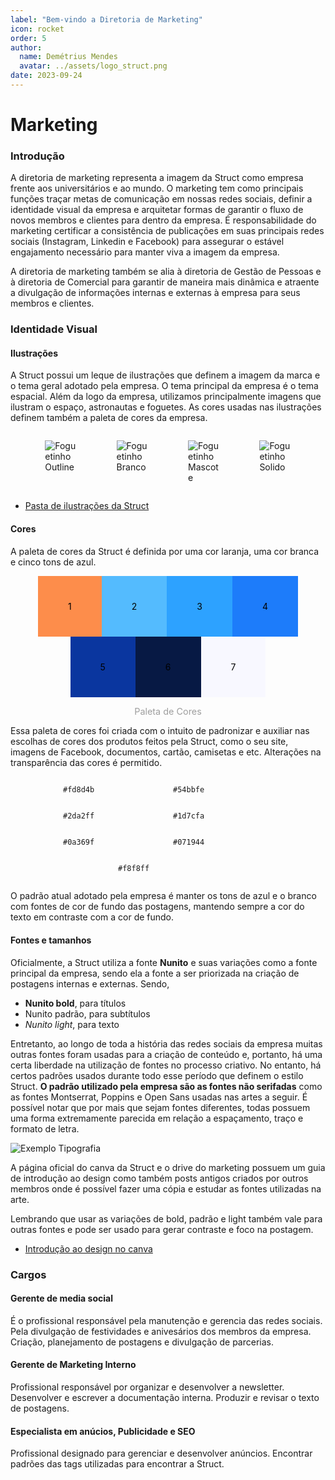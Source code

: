 ```yaml
---
label: "Bem-vindo a Diretoria de Marketing"
icon: rocket
order: 5
author:
  name: Demétrius Mendes
  avatar: ../assets/logo_struct.png
date: 2023-09-24
---
```


# Marketing

### Introdução

A diretoria de marketing representa a imagem da Struct como empresa frente aos universitários e ao mundo. O marketing tem como principais funções traçar metas de comunicação em nossas redes sociais, definir a identidade visual da empresa e arquitetar formas de garantir o fluxo de novos membros e clientes para dentro da empresa. É responsabilidade do marketing certificar a consistência de publicações em suas principais redes sociais (Instagram, Linkedin e Facebook) para assegurar o estável engajamento necessário para manter viva a imagem da empresa.

A diretoria de marketing também se alia à diretoria de Gestão de Pessoas e à diretoria de Comercial para garantir de maneira mais dinâmica e atraente a divulgação de informações internas e externas à empresa para seus membros e clientes.

### Identidade Visual

#### Ilustrações

A Struct possui um leque de ilustrações que definem a imagem da marca e o tema geral adotado pela empresa. O tema principal da empresa é o tema espacial. Além da logo da empresa, utilizamos principalmente imagens que ilustram o espaço, astronautas e foguetes. As cores usadas nas ilustrações definem também a paleta de cores da empresa.

<div class="foguete">

<div class="foguete_outline">

![Foguetinho Outline](/diretoria-marketing/imagens/image1.png "Foguetinho Outiline")

</div>

<div class="foguete_branco">

![Foguetinho Branco](/diretoria-marketing/imagens/image2.png "Foguetinho Branco")

</div>

<div class="foguete_mascote">

![Foguetinho Mascote](/diretoria-marketing/imagens/image3.png "Foguetinho Mascote")

</div>

<div class="foguete_solido">

![Foguetinho Solido](/diretoria-marketing/imagens/image4.png "Foguetinho Solido")

</div>

</div>

- [Pasta de ilustrações da Struct](https://drive.google.com/drive/u/2/folders/1QfWiJr3fs7sl3xAW_evLQY4XrkgUOBOD)

#### Cores

A paleta de cores da Struct é definida por uma cor laranja, uma cor branca e cinco tons de azul.

<div class="cores">
<div class="cor1">
<div class="cortext">
1
</div>
</div>

<div class="cor2">
<div class="cortext">
2
</div>
</div>

<div class="cor3">
<div class="cortext">
3
</div>
</div>

<div class="cor4">
<div class="cortext">
4
</div>
</div>

<div class="cor5">
<div class="cortext">
5
</div>
</div>

<div class="cor6">
<div class="cortext">
6
</div>
</div>

<div class="cor7">
<div class="cortext">
7
</div>
</div>

</div>

<div class="legenda_cores">

Paleta de Cores

</div>

Essa paleta de cores foi criada com o intuito de padronizar e auxiliar nas escolhas de cores dos produtos feitos pela Struct, como o seu site, imagens de Facebook, documentos, cartão, camisetas e etc.
Alterações na transparência das cores é permitido.

<div class="cor_html_pai">

<div class="codigo_html">

```Cor 1
#fd8d4b
```

</div>

<div class="codigo_html">

```Cor 2
#54bbfe
```

</div>

<div class="codigo_html">

```Cor 3
#2da2ff
```

</div>

<div class="codigo_html">

```Cor 4
#1d7cfa
```

</div>

<div class="codigo_html">

```Cor 5
#0a369f
```

</div>

<div class="codigo_html">

```Cor 6
#071944
```

</div>

<div class="codigo_html">

```Cor 7
#f8f8ff
```

</div>

</div>

O padrão atual adotado pela empresa é manter os tons de azul e o branco com fontes de cor de fundo das postagens, mantendo sempre a cor do texto em contraste com a cor de fundo.

#### Fontes e tamanhos

Oficialmente, a Struct utiliza a fonte **Nunito** e suas variações como a fonte principal da empresa, sendo ela a fonte a ser priorizada na criação de postagens internas e externas. Sendo,

- **Nunito bold**, para títulos
- Nunito padrão, para subtítulos
- _Nunito light_, para texto

Entretanto, ao longo de toda a história das redes sociais da empresa muitas outras fontes foram usadas para a criação de conteúdo e, portanto, há uma certa liberdade na utilização de fontes no processo criativo. No entanto, há certos padrões usados durante todo esse período que definem o estilo Struct. **O padrão utilizado pela empresa são as fontes não serifadas** como as fontes Montserrat, Poppins e Open Sans usadas nas artes a seguir. É possível notar que por mais que sejam fontes diferentes, todas possuem uma forma extremamente parecida em relação a espaçamento, traço e formato de letra.

![Exemplo Tipografia](/diretoria-marketing/imagens/exemplo_tipografia.png "Exemplo Tipografia")

A página oficial do canva da Struct e o drive do marketing possuem um guia de introdução ao design como também posts antigos criados por outros membros onde é possível fazer uma cópia e estudar as fontes utilizadas na arte.

Lembrando que usar as variações de bold, padrão e light também vale para outras fontes e pode ser usado para gerar contraste e foco na postagem.

- [Introdução ao design no canva](https://www.canva.com/design/DAFL1Y8QbEM/H5DG1JZ4ZqFkfTsfLjXGhg/view)

### Cargos

#### Gerente de media social

É o profissional responsável pela manutenção e gerencia das redes sociais. Pela divulgação de festividades e anivesários dos membros da empresa. Criação, planejamento de postagens e divulgação de parcerias.

#### Gerente de Marketing Interno

Profissional responsável por organizar e desenvolver a newsletter. Desenvolver e escrever a documentação interna. Produzir e revisar o texto de postagens.

#### Especialista em anúcios, Publicidade e SEO

Profissional designado para gerenciar e desenvolver anúncios. Encontrar padrões das tags utilizadas para encontrar a Struct.

<style>

.foguete{
  display:flex;
  justify-content: center
}

.foguete_outline, .foguete_branco, .foguete_solido, .foguete_mascote{
  margin:0 2rem 0 2rem;
  width:10%;

}

.cores {
  display: flex;
  flex-wrap: wrap;
  justify-content: center;
  margin: 0 auto 0 auto;
  align-items: center;
}

.cor1 {
  display: flex;
  background-color: #fd8d4b;
  padding: 2.5rem 3rem 2.5rem 3rem;
}

.cor2 {
    display: flex;

  background-color: #54bbfe;
  padding: 2.5rem 3rem 2.5rem 3rem;

}

.cor3 {
  display: flex;
  background-color: #2da2ff;
  padding: 2.5rem 3rem 2.5rem 3rem;
}

.cor4 {
  display: flex;
  background-color: #1d7cfa;
  padding: 2.5rem 3rem 2.5rem 3rem;
}

.cor5 {
  display: flex;
  background-color: #0a369f;
  padding: 2.5rem 3rem 2.5rem 3rem;
}

.cor6 {
  display: flex;
  background-color: #071944;
  padding: 2.5rem 3rem 2.5rem 3rem;
}

.cor7 {
  display: flex;
  background-color: #f8f8ff;
  padding: 2.5rem 3rem 2.5rem 3rem;
}

.cortext {
  margin: auto;
  color: black;
}

.legenda_cores {
  text-align: center;
  color: #9E9E9E;
  font-size: 0.9rem;
}

.cor_html_pai {
  display: flex;
  flex-wrap: wrap;
  justify-content: center
}

.codigo_html {
  width: 10rem; 
  padding: 0rem 0.5rem 0rem 0.5rem;
}
</style>
